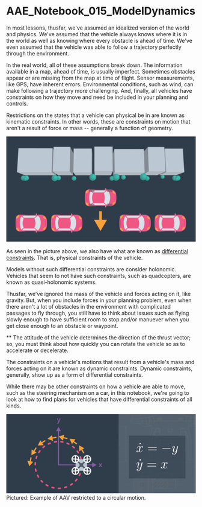# AAE_Notebook_015_ModelDynamics
In most lessons, thusfar, we've assumed an idealized version of the world and physics. We've assumed that the vehicle always knows where it is in the world as well as knowing where every obstacle is ahead of time. We've even assumed that the vehicle was able to follow a trajectory perfectly through the environment.

In the real world, all of these assumptions break down. The information available in a map, ahead of time, is usually imperfect. Sometimes obstacles appear or are missing from the map at time of flight. Sensor measurements, like GPS, have inherent errors. Environmental conditions, such as wind, can make following a trajectory more challenging. And, finally, all vehicles have constraints on how they move and need be included in your planning and controls.

Restrictions on the states that a vehicle can physical be in are known as kinematic constraints. In other words, these are constraints on motion that aren't a result of force or mass -- generally a function of geometry.

![differentialconstraints](images/constraints.png)

As seen in the picture above, we also have what are known as [differential constraints](https://en.wikipedia.org/wiki/Motion_planning#Differential_constraints). That is, physical constraints of the vehicle. 

Models without such differential constraints are consider holonomic. Vehicles that seem to not have such constraints, such as quadcopters, are known as quasi-holonomic systems.

Thusfar, we've ignored the mass of the vehicle and forces acting on it, like gravity. But, when you include forces in your planning problem, even when there aren't a lot of obstacles in the environment with complicated passages to fly through, you still have to think about issues such as flying slowly enough to have sufficient room to stop and/or manuever when you get close enough to an obstacle or waypoint.

** The attitude of the vehicle determines the direction of the thrust vector; so, you must think about how quickly you can rotate the vehicle so as to accelerate or decelerate. 

The constraints on a vehicle's motions that result from a vehicle's mass and forces acting on it are known as dynamic constraints. Dynamic constraints, generally, show up as a form of differential constraints. 

While there may be other constraints on how a vehicle are able to move, such as the steering mechanism on a car, in this notebook, we're going to look at how to find plans for vehicles that have differential constraints of all kinds.

![circularconstraint](images/circleconstrained.png)
Pictured: Example of AAV restricted to a circular motion.
